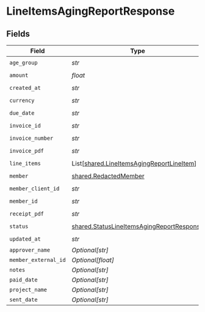 # LineItemsAgingReportResponse


## Fields

| Field                                                                                                  | Type                                                                                                   | Required                                                                                               | Description                                                                                            |
| ------------------------------------------------------------------------------------------------------ | ------------------------------------------------------------------------------------------------------ | ------------------------------------------------------------------------------------------------------ | ------------------------------------------------------------------------------------------------------ |
| `age_group`                                                                                            | *str*                                                                                                  | :heavy_check_mark:                                                                                     | N/A                                                                                                    |
| `amount`                                                                                               | *float*                                                                                                | :heavy_check_mark:                                                                                     | N/A                                                                                                    |
| `created_at`                                                                                           | *str*                                                                                                  | :heavy_check_mark:                                                                                     | N/A                                                                                                    |
| `currency`                                                                                             | *str*                                                                                                  | :heavy_check_mark:                                                                                     | N/A                                                                                                    |
| `due_date`                                                                                             | *str*                                                                                                  | :heavy_check_mark:                                                                                     | N/A                                                                                                    |
| `invoice_id`                                                                                           | *str*                                                                                                  | :heavy_check_mark:                                                                                     | N/A                                                                                                    |
| `invoice_number`                                                                                       | *str*                                                                                                  | :heavy_check_mark:                                                                                     | N/A                                                                                                    |
| `invoice_pdf`                                                                                          | *str*                                                                                                  | :heavy_check_mark:                                                                                     | N/A                                                                                                    |
| `line_items`                                                                                           | List[[shared.LineItemsAgingReportLineItem](../../models/shared/lineitemsagingreportlineitem.md)]       | :heavy_check_mark:                                                                                     | N/A                                                                                                    |
| `member`                                                                                               | [shared.RedactedMember](../../models/shared/redactedmember.md)                                         | :heavy_check_mark:                                                                                     | N/A                                                                                                    |
| `member_client_id`                                                                                     | *str*                                                                                                  | :heavy_check_mark:                                                                                     | N/A                                                                                                    |
| `member_id`                                                                                            | *str*                                                                                                  | :heavy_check_mark:                                                                                     | N/A                                                                                                    |
| `receipt_pdf`                                                                                          | *str*                                                                                                  | :heavy_check_mark:                                                                                     | N/A                                                                                                    |
| `status`                                                                                               | [shared.StatusLineItemsAgingReportResponse](../../models/shared/statuslineitemsagingreportresponse.md) | :heavy_check_mark:                                                                                     | N/A                                                                                                    |
| `updated_at`                                                                                           | *str*                                                                                                  | :heavy_check_mark:                                                                                     | N/A                                                                                                    |
| `approver_name`                                                                                        | *Optional[str]*                                                                                        | :heavy_minus_sign:                                                                                     | N/A                                                                                                    |
| `member_external_id`                                                                                   | *Optional[float]*                                                                                      | :heavy_minus_sign:                                                                                     | N/A                                                                                                    |
| `notes`                                                                                                | *Optional[str]*                                                                                        | :heavy_minus_sign:                                                                                     | N/A                                                                                                    |
| `paid_date`                                                                                            | *Optional[str]*                                                                                        | :heavy_minus_sign:                                                                                     | N/A                                                                                                    |
| `project_name`                                                                                         | *Optional[str]*                                                                                        | :heavy_minus_sign:                                                                                     | N/A                                                                                                    |
| `sent_date`                                                                                            | *Optional[str]*                                                                                        | :heavy_minus_sign:                                                                                     | N/A                                                                                                    |